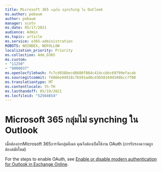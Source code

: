 ```yaml
---
title: Microsoft 365 กลุ่มไม่ synching ใน Outlook
ms.author: pebaum
author: pebaum
manager: scotv
ms.date: 05/17/2021
audience: Admin
ms.topic: article
ms.service: o365-administration
ROBOTS: NOINDEX, NOFOLLOW
localization_priority: Priority
ms.collection: Adm_O365
ms.custom:
- "11250"
- "9000037"
ms.openlocfilehash: fc7cd938becd8680f804c414ccbbc69799efacab
ms.sourcegitcommit: f4866e94918c7b591ad0cd3b58169d340bcc7f00
ms.translationtype: MT
ms.contentlocale: th-TH
ms.lasthandoff: 05/19/2021
ms.locfileid: "52564654"
---
```

# <a name="microsoft-365-groups-not-synching-in-outlook"></a>Microsoft 365 กลุ่มไม่ synching ใน Outlook

เมื่อต้องการMicrosoft 365การจัดกลุ่มอีเมล คุณจึงต้องเปิดใช้งาน OAuth (การรับรองความถูกต้องสมัยใหม่) 

For the steps to enable OAuth, see [Enable or disable modern authentication for Outlook in Exchange Online](/exchange/clients-and-mobile-in-exchange-online/enable-or-disable-modern-authentication-in-exchange-online).